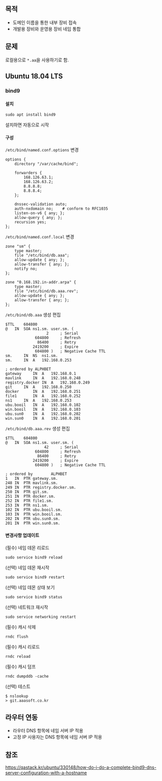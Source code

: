 ## 목적

- 도메인 이름을 통한 내부 장비 접속
- 개발용 장비와 운영용 장비 네임 통합

## 문제

로컬용으로 `*.aa`을 사용하기로 함.

## Ubuntu 18.04 LTS

### bind9

#### 설치

```
sudo apt install bind9
```

설치하면 자동으로 시작

#### 구성

`/etc/bind/named.conf.options` 변경

```
options {
	directory "/var/cache/bind";

	forwarders {
		168.126.63.1;
		168.126.63.2;
		8.8.8.8;
		8.8.8.4;
	};

	dnssec-validation auto;
	auth-nxdomain no;    # conform to RFC1035
	listen-on-v6 { any; };
	allow-query { any; };
	recursion yes;
};
```

`/etc/bind/named.conf.local` 변경

```
zone "sm" {
	type master;
	file "/etc/bind/db.aaa";
	allow-update { any; };
	allow-transfer { any; };
	notify no;
};

zone "0.168.192.in-addr.arpa" {
	type master;
	file "/etc/bind/db.aaa.rev";
	allow-update { any; };
	allow-transfer { any; };
};
```

`/etc/bind/db.aaa` 생성 편집

```
$TTL	604800
@	IN	SOA	ns1.sm. user.sm. (
			      2		; Serial
			 604800		; Refresh
			  86400		; Retry
			2419200		; Expire
			 604800 )	; Negative Cache TTL
sm.		IN	NS	ns1.sm.
sm.		IN	A	192.168.0.253

; ordered by ALPHBET
gateway		IN	A	192.168.0.1
mavlink		IN	A	192.168.0.248
registry.docker IN	A	192.168.0.249
git		IN	A	192.168.0.250
docker		IN	A	192.168.0.251
file1		IN	A	192.168.0.252
ns1		IN	A	192.168.0.253
ubu.booil	IN	A	192.168.0.102
win.booil	IN	A	192.168.0.103
ubu.sun0	IN	A	192.168.0.202
win.sun0	IN	A	192.168.0.201
```

`/etc/bind/db.aaa.rev` 생성 편집

```
$TTL	604800
@	IN	SOA	ns1.sm. user.sm. (
			     42		; Serial
			 604800		; Refresh
			  86400		; Retry
			2419200		; Expire
			 604800 )	; Negative Cache TTL

; ordered by		ALPHBET
1	IN	PTR	gateway.sm.
248	IN	PTR	mavlink.sm.
249	IN	PTR	registry.docker.sm.
250	IN	PTR	git.sm.
251	IN	PTR	docker.sm.
252	IN	PTR	file1.sm.
253	IN	PTR	ns1.sm.
102	IN	PTR	ubu.booil.sm.
103	IN	PTR	win.booil.sm.
202	IN	PTR	ubu.sun0.sm.
201	IN	PTR	win.sun0.sm.
```

#### 변경사항 업데이트

(필수) 네임 데몬 리로드

```
sudo service bind9 reload
```

(선택) 네임 데몬 재시작

```
sudo service bind9 restart
```

(선택) 네임 데몬 상태 보기

```
sudo service bind9 status
```

(선택) 네트워크 재시작

```
sudo service networking restart
```

(필수) 캐시 삭제
```
rndc flush
```

(필수) 캐시 리로드
```
rndc reload
```

(필수) 캐시 덤프
```
rndc dumpddb -cache
```

(선택) 테스트

```
$ nslookup
> git.aaasoft.co.kr
```

## 라우터 연동

- 라우터 DNS 항목에 네임 서버 IP 적용
- 고정 IP 사용자는 DNS 항목에 네임 서버 IP 적용

## 참조

https://qastack.kr/ubuntu/330148/how-do-i-do-a-complete-bind9-dns-server-configuration-with-a-hostname


